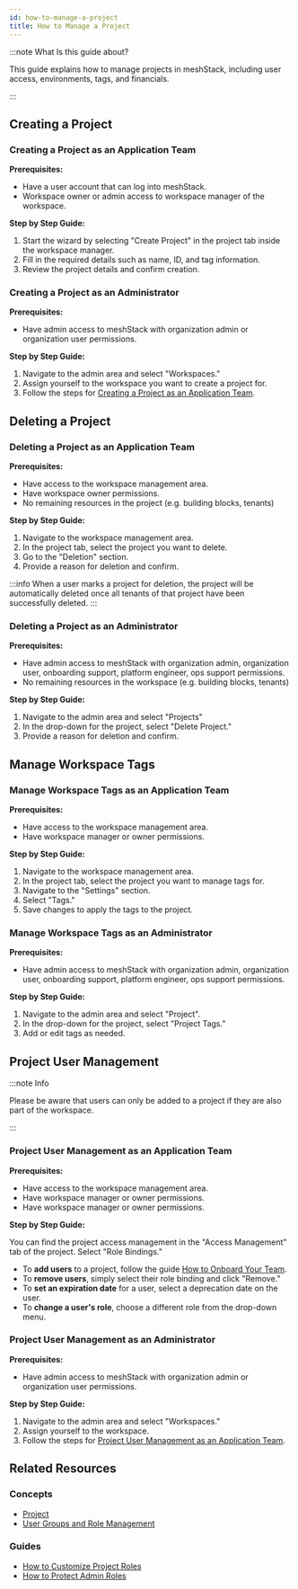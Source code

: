 ```yaml
---
id: how-to-manage-a-project
title: How to Manage a Project
---
```


:::note What Is this guide about?

This guide explains how to manage projects in meshStack, including user access, environments, tags, and financials.

:::

## Creating a Project

### Creating a Project as an Application Team

**Prerequisites:**

- Have a user account that can log into meshStack.
- Workspace owner or admin access to workspace manager of the workspace.

**Step by Step Guide:**

1. Start the wizard by selecting "Create Project" in the project tab inside the workspace manager.
2. Fill in the required details such as name, ID, and tag information.
3. Review the project details and confirm creation.

### Creating a Project as an Administrator

**Prerequisites:**

- Have admin access to meshStack with organization admin or organization user permissions.

**Step by Step Guide:**

1. Navigate to the admin area and select "Workspaces."
2. Assign yourself to the workspace you want to create a project for.
3. Follow the steps for [Creating a Project as an Application Team](/guides/core/how-to-manage-a-project.md).

## Deleting a Project

### Deleting a Project as an Application Team

**Prerequisites:**

- Have access to the workspace management area.
- Have workspace owner permissions.
- No remaining resources in the project (e.g. building blocks, tenants)

**Step by Step Guide:**

1. Navigate to the workspace management area.
2. In the project tab, select the project you want to delete.
3. Go to the "Deletion" section.
4. Provide a reason for deletion and confirm.

:::info 
When a user marks a project for deletion, the project will be automatically deleted once all tenants of that project have been successfully deleted.
:::

### Deleting a Project as an Administrator

**Prerequisites:**

- Have admin access to meshStack with organization admin, organization user, onboarding support, platform engineer, ops support permissions.
- No remaining resources in the workspace (e.g. building blocks, tenants)

**Step by Step Guide:**

1. Navigate to the admin area and select "Projects"
2. In the drop-down for the project, select "Delete Project."
3. Provide a reason for deletion and confirm.

## Manage Workspace Tags

### Manage Workspace Tags as an Application Team

**Prerequisites:**

- Have access to the workspace management area.
- Have workspace manager or owner permissions.

**Step by Step Guide:**

1. Navigate to the workspace management area.
2. In the project tab, select the project you want to manage tags for.
3. Navigate to the "Settings" section.
4. Select "Tags."
5. Save changes to apply the tags to the project.

### Manage Workspace Tags as an Administrator

**Prerequisites:**

- Have admin access to meshStack with organization admin, organization user, onboarding support, platform engineer, ops support permissions.

**Step by Step Guide:**

1. Navigate to the admin area and select "Project".
2. In the drop-down for the project, select "Project Tags."
3. Add or edit tags as needed.

## Project User Management

:::note Info

Please be aware that users can only be added to a project if they are also part of the workspace.

:::

### Project User Management as an Application Team

**Prerequisites:**

- Have access to the workspace management area.
- Have workspace manager or owner permissions.
- Have workspace manager or owner permissions.

**Step by Step Guide:**

You can find the project access management in the "Access Management" tab of the project. Select "Role Bindings."

- To **add users** to a project, follow the guide [How to Onboard Your Team](/guides/developer-portal/how-to-onboard-your-team.md).
- To **remove users**, simply select their role binding and click "Remove."
- To **set an expiration date** for a user, select a deprecation date on the user.
- To **change a user's role**, choose a different role from the drop-down menu.

### Project User Management as an Administrator

**Prerequisites:**

- Have admin access to meshStack with organization admin or organization user permissions.

**Step by Step Guide:**

1. Navigate to the admin area and select "Workspaces."
2. Assign yourself to the workspace.
3. Follow the steps for [Project User Management as an Application Team](/guides/core/how-to-manage-a-project.md#project-user-management-as-an-application-team).

## Related Resources

### Concepts

- [Project](/concepts/project.md)
- [User Groups and Role Management](/concepts/users-and-groups.md)   

### Guides

- [How to Customize Project Roles](/guides/core/how-to-customize-project-roles.md)
- [How to Protect Admin Roles](/guides/developer-portal/how-to-protect-admin-roles.md)
